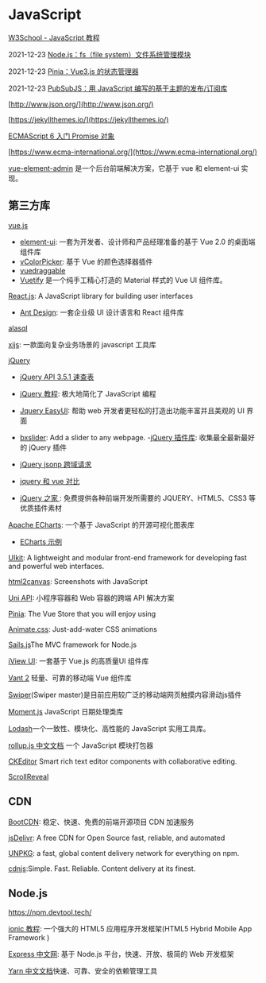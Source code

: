 # JavaScript

[W3School - JavaScript 教程](https://www.w3school.com.cn/js/index.asp)

2021-12-23 [Node.js：fs（file system）文件系统管理模块](https://pengshiyu.blog.csdn.net/article/details/122111586)

2021-12-23 [Pinia：Vue3.js 的状态管理器](https://pengshiyu.blog.csdn.net/article/details/122101558)

2021-12-23 [PubSubJS：用 JavaScript 编写的基于主题的发布/订阅库](https://pengshiyu.blog.csdn.net/article/details/122100104)

[http://www.json.org/](http://www.json.org/)

[https://jekyllthemes.io/](https://jekyllthemes.io/)

[ECMAScript 6 入门 Promise 对象](https://es6.ruanyifeng.com/#docs/promise)

[https://www.ecma-international.org/](https://www.ecma-international.org/)

[vue-element-admin](https://panjiachen.gitee.io/vue-element-admin-site/zh/guide/) 是一个后台前端解决方案，它基于 vue 和 element-ui 实现。

## 第三方库

[vue.js](https://cn.vuejs.org/v2/guide/)

- [element-ui](https://element.eleme.cn/#/zh-CN/component/installation): 一套为开发者、设计师和产品经理准备的基于 Vue 2.0 的桌面端组件库
- [vColorPicker](http://vue-color-picker.rxshc.com/): 基于 Vue 的颜色选择器插件
- [vuedraggable](https://www.npmjs.com/package/vuedraggable)
- [Vuetify](https://vuetifyjs.com/zh-Hans/) 是一个纯手工精心打造的 Material 样式的 Vue UI 组件库。

[React.js](https://reactjs.org/): A JavaScript library for building user interfaces

- [Ant Design](https://ant.design/index-cn): 一套企业级 UI 设计语言和 React 组件库

[alasql](http://alasql.org/)

[xijs](http://h5.dooring.cn/xijs/): 一款面向复杂业务场景的 javascript 工具库

[jQuery](https://jquery.com/)

- [jQuery API 3.5.1 速查表](https://jquery.cuishifeng.cn/) 

- [jQuery 教程](https://www.w3school.com.cn/jquery/index.asp): 极大地简化了 JavaScript 编程

- [Jquery EasyUI](https://www.jeasyui.net/): 帮助 web 开发者更轻松的打造出功能丰富并且美观的 UI 界面

- [bxslider](https://bxslider.com/): Add a slider to any webpage. -[jQuery 插件库](https://www.jq22.com/): 收集最全最新最好的 jQuery 插件

- [jQuery jsonp 跨域请求](https://www.cnblogs.com/chiangchou/p/jsonp.html)

- [jquery 和 vue 对比](https://www.cnblogs.com/MR-YY/p/6898464.html)

- [jQuery 之家 ](http://www.htmleaf.com/): 免费提供各种前端开发所需要的 JQUERY、HTML5、CSS3 等优质插件素材

[Apache ECharts](https://echarts.apache.org/zh/index.html): 一个基于 JavaScript 的开源可视化图表库

- [ECharts 示例](https://echarts.apache.org/examples/zh/index.html)

[UIkit](https://getuikit.com/): A lightweight and modular front-end framework for developing fast and powerful web interfaces.

[html2canvas](http://html2canvas.hertzen.com/): Screenshots with JavaScript

[Uni API](https://universal-api.js.org/): 小程序容器和 Web 容器的跨端 API 解决方案

[Pinia](https://pinia.vuejs.org/): The Vue Store that you will enjoy using

[Animate.css](https://animate.style/): Just-add-water CSS animations

[Sails.js](https://sailsjs.com/)The MVC framework for Node.js

[iView UI](https://iviewui.com/docs/guide/install): 一套基于 Vue.js 的高质量UI 组件库

[Vant 2](https://vant-contrib.gitee.io/vant/v2/#/zh-CN/) 轻量、可靠的移动端 Vue 组件库

[Swiper](https://www.swiper.com.cn/)(Swiper master)是目前应用较广泛的移动端网页触摸内容滑动js插件

[Moment.js](http://momentjs.cn/) JavaScript 日期处理类库

[Lodash](https://www.lodashjs.com/)一个一致性、模块化、高性能的 JavaScript 实用工具库。

[rollup.js 中文文档](https://www.rollupjs.com/) 一个 JavaScript 模块打包器

[CKEditor](https://ckeditor.com/docs/index.html) Smart rich text editor components with collaborative editing.

[ScrollReveal](https://scrollrevealjs.org/)

## CDN

[BootCDN](https://www.bootcdn.cn/): 稳定、快速、免费的前端开源项目 CDN 加速服务

[jsDelivr](https://www.jsdelivr.com/): A free CDN for Open Source
fast, reliable, and automated

[UNPKG](https://unpkg.com/): a fast, global content delivery network for everything on npm.

[cdnjs](https://cdnjs.com/):Simple. Fast. Reliable.
Content delivery at its finest.

## Node.js

https://npm.devtool.tech/

[ionic 教程](https://www.runoob.com/ionic/ionic-tutorial.html): 一个强大的 HTML5 应用程序开发框架(HTML5 Hybrid Mobile App Framework )

[Express 中文网](https://www.expressjs.com.cn/): 基于 Node.js 平台，快速、开放、极简的 Web 开发框架

[Yarn 中文文档](https://yarn.bootcss.com/)快速、可靠、安全的依赖管理工具
